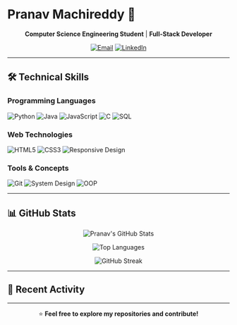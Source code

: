 # Pranav Machireddy 🚀

<div align="center">

**Computer Science Engineering Student** | **Full-Stack Developer**

[![Email](https://img.shields.io/badge/Email-machireddy12@gmail.com-red?style=flat-square&logo=gmail)](mailto:machireddy12@gmail.com)
[![LinkedIn](https://img.shields.io/badge/LinkedIn-Pranav_Machireddy-blue?style=flat-square&logo=linkedin)](https://www.linkedin.com/in/pranav-machireddy-554163311)

</div>

---

## 🛠️ Technical Skills

### **Programming Languages**
![Python](https://img.shields.io/badge/Python-3776AB?style=for-the-badge&logo=python&logoColor=white)
![Java](https://img.shields.io/badge/Java-ED8B00?style=for-the-badge&logo=java&logoColor=white)
![JavaScript](https://img.shields.io/badge/JavaScript-F7DF1E?style=for-the-badge&logo=javascript&logoColor=black)
![C](https://img.shields.io/badge/C-00599C?style=for-the-badge&logo=c&logoColor=white)
![SQL](https://img.shields.io/badge/SQL-4479A1?style=for-the-badge&logo=mysql&logoColor=white)

### **Web Technologies**
![HTML5](https://img.shields.io/badge/HTML5-E34F26?style=for-the-badge&logo=html5&logoColor=white)
![CSS3](https://img.shields.io/badge/CSS3-1572B6?style=for-the-badge&logo=css3&logoColor=white)
![Responsive Design](https://img.shields.io/badge/Responsive-Design-green?style=for-the-badge)

### **Tools & Concepts**
![Git](https://img.shields.io/badge/Git-F05032?style=for-the-badge&logo=git&logoColor=white)
![System Design](https://img.shields.io/badge/System-Design-blue?style=for-the-badge)
![OOP](https://img.shields.io/badge/OOP-Object_Oriented-orange?style=for-the-badge)


---


## 📊 GitHub Stats

<div align="center">

![Pranav's GitHub Stats](https://github-readme-stats.vercel.app/api?username=Pranava-M&show_icons=true&theme=radical)

![Top Languages](https://github-readme-stats.vercel.app/api/top-langs/?username=Pranava-M&layout=compact&theme=radical)

![GitHub Streak](https://github-readme-streak-stats.herokuapp.com/?user=Pranava-M&theme=radical)

</div>

---

## 🔄 Recent Activity

<!--START_SECTION:activity-->
<!-- This section will auto-update with your recent GitHub activity -->
<!--END_SECTION:activity-->

---

<div align="center">

⭐ **Feel free to explore my repositories and contribute!**

</div>
